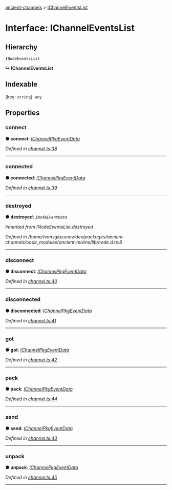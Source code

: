 [ancient-channels](../README.md) > [IChannelEventsList](../interfaces/ichanneleventslist.md)



# Interface: IChannelEventsList

## Hierarchy


 `INodeEventsList`

**↳ IChannelEventsList**







## Indexable

\[key: `string`\]:&nbsp;`any`

## Properties
<a id="connect"></a>

###  connect

**●  connect**:  *[IChannelPkgEventData](ichannelpkgeventdata.md)* 

*Defined in [channel.ts:38](https://github.com/AncientSouls/Channels/blob/f1a8a5b/src/lib/channel.ts#L38)*





___

<a id="connected"></a>

###  connected

**●  connected**:  *[IChannelPkgEventData](ichannelpkgeventdata.md)* 

*Defined in [channel.ts:39](https://github.com/AncientSouls/Channels/blob/f1a8a5b/src/lib/channel.ts#L39)*





___

<a id="destroyed"></a>

###  destroyed

**●  destroyed**:  *`INodeEventData`* 

*Inherited from INodeEventsList.destroyed*

*Defined in /home/ivansglazunov/dev/packages/ancient-channels/node_modules/ancient-mixins/lib/node.d.ts:8*





___

<a id="disconnect"></a>

###  disconnect

**●  disconnect**:  *[IChannelPkgEventData](ichannelpkgeventdata.md)* 

*Defined in [channel.ts:40](https://github.com/AncientSouls/Channels/blob/f1a8a5b/src/lib/channel.ts#L40)*





___

<a id="disconnected"></a>

###  disconnected

**●  disconnected**:  *[IChannelPkgEventData](ichannelpkgeventdata.md)* 

*Defined in [channel.ts:41](https://github.com/AncientSouls/Channels/blob/f1a8a5b/src/lib/channel.ts#L41)*





___

<a id="got"></a>

###  got

**●  got**:  *[IChannelPkgEventData](ichannelpkgeventdata.md)* 

*Defined in [channel.ts:42](https://github.com/AncientSouls/Channels/blob/f1a8a5b/src/lib/channel.ts#L42)*





___

<a id="pack"></a>

###  pack

**●  pack**:  *[IChannelPkgEventData](ichannelpkgeventdata.md)* 

*Defined in [channel.ts:44](https://github.com/AncientSouls/Channels/blob/f1a8a5b/src/lib/channel.ts#L44)*





___

<a id="send"></a>

###  send

**●  send**:  *[IChannelPkgEventData](ichannelpkgeventdata.md)* 

*Defined in [channel.ts:43](https://github.com/AncientSouls/Channels/blob/f1a8a5b/src/lib/channel.ts#L43)*





___

<a id="unpack"></a>

###  unpack

**●  unpack**:  *[IChannelPkgEventData](ichannelpkgeventdata.md)* 

*Defined in [channel.ts:45](https://github.com/AncientSouls/Channels/blob/f1a8a5b/src/lib/channel.ts#L45)*





___



